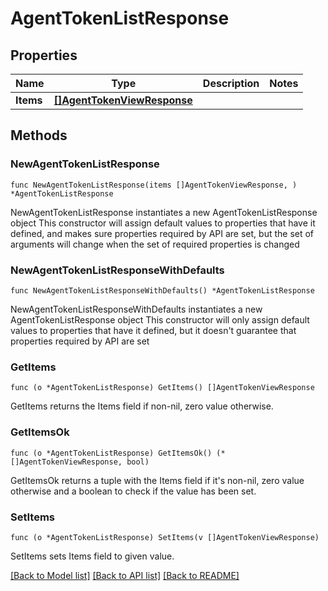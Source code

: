 # AgentTokenListResponse

## Properties

Name | Type | Description | Notes
------------ | ------------- | ------------- | -------------
**Items** | [**[]AgentTokenViewResponse**](AgentTokenViewResponse.md) |  | 

## Methods

### NewAgentTokenListResponse

`func NewAgentTokenListResponse(items []AgentTokenViewResponse, ) *AgentTokenListResponse`

NewAgentTokenListResponse instantiates a new AgentTokenListResponse object
This constructor will assign default values to properties that have it defined,
and makes sure properties required by API are set, but the set of arguments
will change when the set of required properties is changed

### NewAgentTokenListResponseWithDefaults

`func NewAgentTokenListResponseWithDefaults() *AgentTokenListResponse`

NewAgentTokenListResponseWithDefaults instantiates a new AgentTokenListResponse object
This constructor will only assign default values to properties that have it defined,
but it doesn't guarantee that properties required by API are set

### GetItems

`func (o *AgentTokenListResponse) GetItems() []AgentTokenViewResponse`

GetItems returns the Items field if non-nil, zero value otherwise.

### GetItemsOk

`func (o *AgentTokenListResponse) GetItemsOk() (*[]AgentTokenViewResponse, bool)`

GetItemsOk returns a tuple with the Items field if it's non-nil, zero value otherwise
and a boolean to check if the value has been set.

### SetItems

`func (o *AgentTokenListResponse) SetItems(v []AgentTokenViewResponse)`

SetItems sets Items field to given value.



[[Back to Model list]](../README.md#documentation-for-models) [[Back to API list]](../README.md#documentation-for-api-endpoints) [[Back to README]](../README.md)


